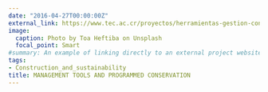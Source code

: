 ```yaml
---
date: "2016-04-27T00:00:00Z"
external_link: https://www.tec.ac.cr/proyectos/herramientas-gestion-conservacion-programada-intervenciones-bienes-inmuebles-patrimoniales
image:
  caption: Photo by Toa Heftiba on Unsplash
  focal_point: Smart
#summary: An example of linking directly to an external project website using `external_link`.
tags:
- Construction_and_sustainability
title: MANAGEMENT TOOLS AND PROGRAMMED CONSERVATION
---
```



